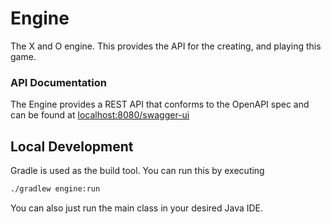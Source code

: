 # Engine

The X and O engine. This provides the API for the creating, and playing this game.

### API Documentation
The Engine provides a REST API that conforms to the OpenAPI spec and can be found at
[localhost:8080/swagger-ui](localhost:8080/swagger-ui)

## Local Development
Gradle is used as the build tool. You can run this by executing
```bash
./gradlew engine:run
```
You can also just run the main class in your desired Java IDE.
